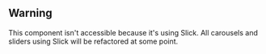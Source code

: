 ## Warning
This component isn't accessible because it's using Slick. All carousels and sliders using Slick will be refactored at some point.
